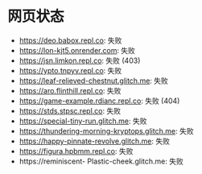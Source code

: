 # 网页状态
- https://deo.babox.repl.co: 失败
- https://lon-kjt5.onrender.com: 失败
- https://jsn.limkon.repl.co: 失败 (403)
- https://ypto.tnpyv.repl.co: 失败
- https://leaf-relieved-chestnut.glitch.me: 失败
- https://aro.flinthill.repl.co: 失败
- https://game-example.rdianc.repl.co: 失败 (404)
- https://stds.stpsc.repl.co: 失败
- https://special-tiny-run.glitch.me: 失败
- https://thundering-morning-kryptops.glitch.me: 失败
- https://happy-pinnate-revolve.glitch.me: 失败
- https://figura.hpbmm.repl.co: 失败
- https://reminiscent- Plastic-cheek.glitch.me: 失败
